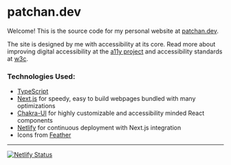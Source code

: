 # patchan.dev

Welcome! This is the source code for my personal website at [patchan.dev](https://patchan.dev).

The site is designed by me with accessibility at its core. Read more about improving digital accessibility at the [a11y project](https://www.a11yproject.com) and accessibility standards at [w3c](https://www.w3.org/standards/webdesign/accessibility).

### Technologies Used:
* [TypeScript](https://www.typescriptlang.org/)
* [Next.js](https://nextjs.org/) for speedy, easy to build webpages bundled with many optimizations
* [Chakra-UI](https://chakra-ui.com/) for highly customizable and accessibility minded React components
* [Netlify](https://www.netlify.com) for continuous deployment with Next.js integration 
* Icons from [Feather](https://feathericons.com/)

---

[![Netlify Status](https://api.netlify.com/api/v1/badges/9bd9f3f7-c165-4a65-bfdc-855abc8241f7/deploy-status)](https://app.netlify.com/sites/vibrant-aryabhata-d5826a/deploys)
